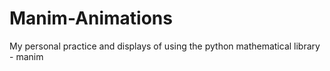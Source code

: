 # Manim-Animations
My personal practice and displays of using the python mathematical library - manim
